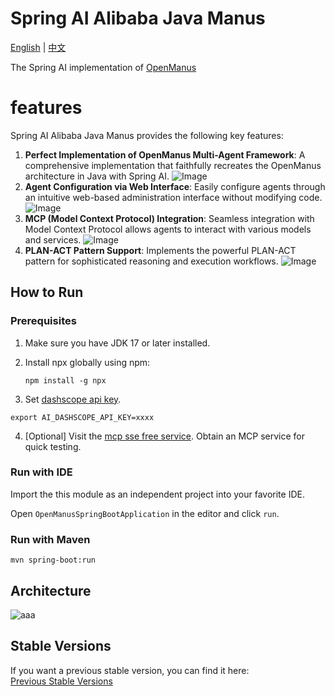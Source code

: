 # Spring AI Alibaba Java Manus

[English](./README.md) | [中文](./README-zh.md)

The Spring AI implementation of <a href="https://github.com/mannaandpoem/OpenManus/" target="_blank">OpenManus</a>

# features 

Spring AI Alibaba Java Manus provides the following key features:

1. **Perfect Implementation of OpenManus Multi-Agent Framework**: A comprehensive implementation that faithfully recreates the OpenManus architecture in Java with Spring AI.
![Image](https://github.com/user-attachments/assets/893c7fc1-5e6e-4ec9-8389-182f14d86b18)
2. **Agent Configuration via Web Interface**: Easily configure agents through an intuitive web-based administration interface without modifying code.
![Image](https://github.com/user-attachments/assets/d9cbf980-9d56-4b58-b165-6840b6c9411b)
3. **MCP (Model Context Protocol) Integration**: Seamless integration with Model Context Protocol allows agents to interact with various models and services.
![Image](https://github.com/user-attachments/assets/31d915a9-04dc-45b2-9635-488cc06ba468)
4. **PLAN-ACT Pattern Support**: Implements the powerful PLAN-ACT pattern for sophisticated reasoning and execution workflows.
![Image](https://github.com/user-attachments/assets/d9cbf980-9d56-4b58-b165-6840b6c9411b)


## How to Run

### Prerequisites

1. Make sure you have JDK 17 or later installed.
2. Install npx globally using npm:

   ```shell
   npm install -g npx
   ```

3. Set <a href="https://help.aliyun.com/zh/model-studio/getting-started/first-api-call-to-qwen" target="_blank">dashscope api key</a>.

 ```shell
 export AI_DASHSCOPE_API_KEY=xxxx
 ```

4. [Optional] Visit the [mcp sse free service](https://mcp.higress.ai/). Obtain an MCP service for quick testing.

### Run with IDE

Import the this module as an independent project into your favorite IDE.

Open `OpenManusSpringBootApplication` in the editor and click `run`.

### Run with Maven

```shell
mvn spring-boot:run
```

## Architecture

![aaa](https://github.com/user-attachments/assets/4ad14a72-667b-456e-85c1-b05eef8fd414)

## Stable Versions

If you want a previous stable version, you can find it here:  
[Previous Stable Versions](https://github.com/rainerWJY/Java-Open-Manus/releases)
